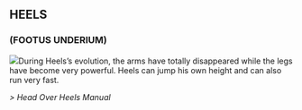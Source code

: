 ## HEELS 
### (FOOTUS UNDERIUM)

![](texture-heels.walking.towards.2)During Heels’s evolution, the arms have totally disappeared while the legs have
become very powerful. Heels can jump his own height and can also run very fast.        

*> Head Over Heels Manual*